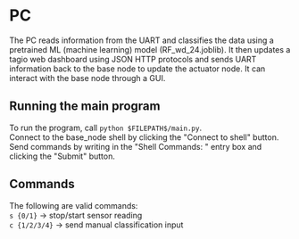 # PC 

The PC reads information from the UART and classifies the data using a pretrained ML (machine learning) model (RF_wd_24.joblib). It then 
updates a tagio web dashboard using JSON HTTP protocols and sends UART information back to the base node to update the actuator node. It can 
interact with the base node through a GUI. 

## Running the main program  

To run the program, call ``python $FILEPATH$/main.py``.  
Connect to the base_node shell by clicking the "Connect to shell" button.  
Send commands by writing in the "Shell Commands: " entry box and clicking the 
"Submit" button.  

## Commands  

The following are valid commands:  
``s {0/1}`` -> stop/start sensor reading  
``c {1/2/3/4}`` -> send manual classification input  
